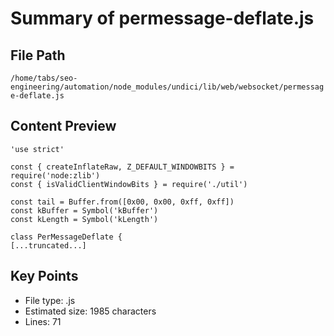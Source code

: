 # Summary of permessage-deflate.js
  
## File Path
`/home/tabs/seo-engineering/automation/node_modules/undici/lib/web/websocket/permessage-deflate.js`

## Content Preview
```
'use strict'

const { createInflateRaw, Z_DEFAULT_WINDOWBITS } = require('node:zlib')
const { isValidClientWindowBits } = require('./util')

const tail = Buffer.from([0x00, 0x00, 0xff, 0xff])
const kBuffer = Symbol('kBuffer')
const kLength = Symbol('kLength')

class PerMessageDeflate {
[...truncated...]
```

## Key Points
- File type: .js
- Estimated size: 1985 characters
- Lines: 71
